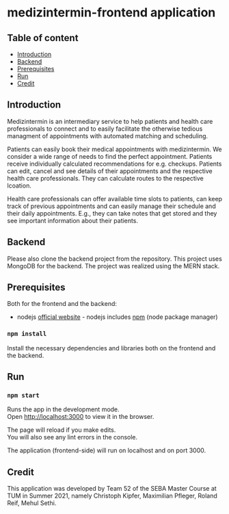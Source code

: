# medizintermin-frontend application

## Table of content

- [Introduction](#introduction)
- [Backend](#backend)
- [Prerequisites](#prerequisites)
- [Run](#run)
- [Credit](#credit)

## Introduction

Medizintermin is an intermediary service to help patients and health care professionals to connect and to easily facilitate the otherwise tedious managment of appointments with automated matching and scheduling.

Patients can easily book their medical appointments with medizintermin. We consider a wide range of needs to find the perfect appointment. Patients receive individually calculated recommendations for e.g. checkups. Patients can edit, cancel and see details of their appointments and the respective health care professionals. They can calculate routes to the respective lcoation.

Health care professionals can offer available time slots to patients, can keep track of previous appointments and can easily manage their schedule and their daily appointments. E.g., they can take notes that get stored and they see important information about their patients.

## Backend

Please also clone the backend project from the repository. This project uses MongoDB for the backend. The project was realized using the MERN stack.

## Prerequisites
 
Both for the frontend and the backend:

-   nodejs [official website](https://nodejs.org/en/) - nodejs includes [npm](https://www.npmjs.com/) (node package manager)

### `npm install`
Install the necessary dependencies and libraries both on the frontend and the backend.

## Run

### `npm start`

Runs the app in the development mode.\
Open [http://localhost:3000](http://localhost:3000) to view it in the browser.

The page will reload if you make edits.\
You will also see any lint errors in the console.


The application (frontend-side) will run on localhost and on port 3000.

## Credit

This application was developed by Team 52 of the SEBA Master Course at TUM in Summer 2021, namely Christoph Kipfer, Maximilian Pfleger, Roland Reif, Mehul Sethi. 
